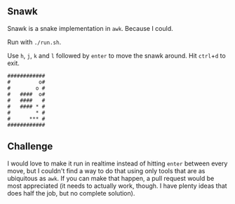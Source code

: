 Snawk
-----

Snawk is a snake implementation in `awk`. Because I could.

Run with `./run.sh`.

Use `h`, `j`, `k` and `l` followed by `enter` to move the snawk around. Hit
`ctrl`+`d` to exit.

    ############
    #         o#
    #        o #
    #   ####  o#
    #   ####   #
    #   #### * #
    #        * #
    #      *** #
    ############

Challenge
---------

I would love to make it run in realtime instead of hitting `enter` between
every move, but I couldn't find a way to do that using only tools that are as
ubiquitous as `awk`. If you can make that happen, a pull request would be most
appreciated (it needs to actually work, though. I have plenty ideas that does
half the job, but no complete solution).
